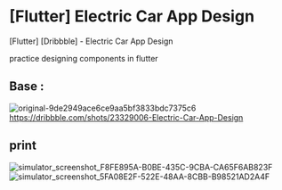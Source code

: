 # [Flutter] Electric Car App Design
[Flutter] [Dribbble] - Electric Car App Design

practice designing components in flutter

## Base : 
![original-9de2949ace6ce9aa5bf3833bdc7375c6](https://github.com/gcmms/flutter-ElectricCarAppDesign/assets/32177705/92921a71-cf3f-4a1e-b440-5c118bd10fbb)
https://dribbble.com/shots/23329006-Electric-Car-App-Design

## print
![simulator_screenshot_F8FE895A-B0BE-435C-9CBA-CA65F6AB823F](https://github.com/gcmms/flutter-ElectricCarAppDesign/assets/32177705/30133ba4-bc01-464c-a946-427c1537248a)
![simulator_screenshot_5FA08E2F-522E-48AA-8CBB-B98521AD2A4F](https://github.com/gcmms/flutter-ElectricCarAppDesign/assets/32177705/9d5c8087-3c76-4762-9c76-e011f20b5dbb)
